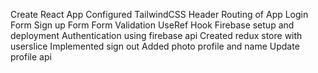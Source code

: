 Create React App
Configured TailwindCSS
Header
Routing of App
Login Form
Sign up Form
Form Validation
UseRef Hook
Firebase setup and deployment 
Authentication using firebase api
Created redux store with userslice
Implemented sign out 
Added photo profile and name 
Update profile api



